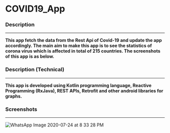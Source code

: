 # COVID19_App
### Description
_________________________
**This app fetch the data from the Rest Api of Covid-19 and update the app accordingly. The main aim to make this app is to see the statistics of corona virus which is affected in total of 215 countries. The screenshots of this app is as below.**

### Description (Technical)
__________________________
**This app is developed using Kotlin programming language, Reactive Programming (RxJava), REST APIs, Retrofit and other android libraries for graphs.** 

### Screenshots
___________________________________________
![WhatsApp Image 2020-07-24 at 8 33 28 PM](https://user-images.githubusercontent.com/47896958/88424854-9beafa80-cdee-11ea-8d81-f2bcce55ddda.jpeg)
